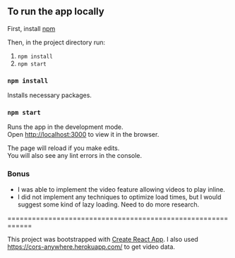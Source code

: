 ## To run the app locally

First, install [npm](https://www.npmjs.com/get-npm)

Then, in the project directory run:
1. `npm install`
2. `npm start`

### `npm install`

Installs necessary packages.

### `npm start`

Runs the app in the development mode.<br>
Open [http://localhost:3000](http://localhost:3000) to view it in the browser.

The page will reload if you make edits.<br>
You will also see any lint errors in the console.

### Bonus

- I was able to implement the video feature allowing videos to play inline.
- I did not implement any techniques to optimize load times, but I would suggest some kind of lazy loading. Need
  to do more research.

============================================================

This project was bootstrapped with [Create React App](https://github.com/facebook/create-react-app).
I also used https://cors-anywhere.herokuapp.com/ to get video data.